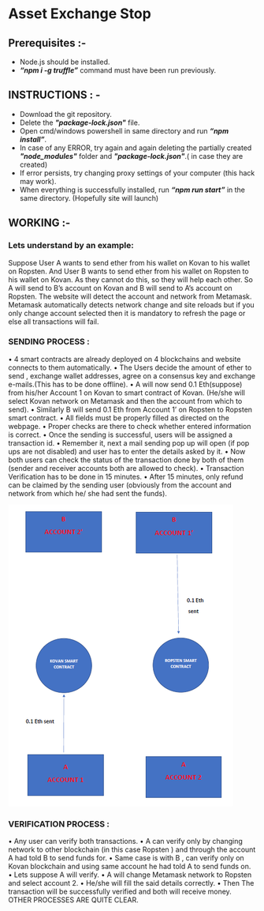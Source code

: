 # Asset Exchange Stop

## Prerequisites :-
- Node.js should be installed.
- ***“npm i -g truffle”*** command must have been run previously.

## INSTRUCTIONS : -
- Download the git repository.
- Delete the ***"package-lock.json"*** file.
- Open cmd/windows powershell in same directory and run ***“npm install”***.
- In case of any ERROR, try again and again deleting the partially created ***"node_modules"*** folder and ***"package-lock.json"***.( in case they are created)
- If error persists, try changing proxy settings of your computer (this hack may work).
- When everything is successfully installed, run ***“npm run start”*** in the same directory.
(Hopefully site will launch)

## WORKING :-
### Lets understand by an example:
Suppose User A wants to send ether from his wallet on Kovan to his wallet on Ropsten.
And User B wants to send ether from his wallet on Ropsten to his wallet on Kovan.
As they cannot do this, so they will help each other.
So A will send to B’s account on Kovan and B will send to A’s account on Ropsten.
The website will detect the account and network from Metamask.
Metamask automatically detects network change and site reloads but if you only change account selected then it is mandatory to refresh the page or else all transactions will fail.

### SENDING PROCESS :
• 4 smart contracts are already deployed on 4 blockchains and website connects to them automatically.
• The Users decide the amount of ether to send , exchange wallet addresses, agree on a consensus key and exchange e-mails.(This has to be done offline).
• A will now send 0.1 Eth(suppose) from his/her Account 1 on Kovan to smart contract of Kovan. (He/she will select Kovan network on Metamask and then the account from which to send).
• Similarly B will send 0.1 Eth from Account 1’ on Ropsten to Ropsten smart contract.
• All fields must be properly filled as directed on the webpage.
• Proper checks are there to check whether entered information is correct.
• Once the sending is successful, users will be assigned a transaction id.
• Remember it, next a mail sending pop up will open (if pop ups are not disabled) and user has to enter the details asked by it.
• Now both users can check the status of the transaction done by both of them (sender and receiver accounts both are allowed to check).
• Transaction Verification has to be done in 15 minutes.
• After 15 minutes, only refund can be claimed by the sending user (obviously from the account and network from which he/ she had sent the funds).

![](https://github.com/ankitgoyal0301/AssetExchangeStop/blob/master/example.PNG)

### VERIFICATION PROCESS :
• Any user can verify both transactions.
• A can verify only by changing network to other blockchain (in this case Ropsten ) and through the account A had told B to send funds for.
• Same case is with B , can verify only on Kovan blockchain and using same account he had told A to send funds on.
• Lets suppose A will verify.
• A will change Metamask network to Ropsten and select account 2.
• He/she will fill the said details correctly.
• Then The transaction will be successfully verified and both will receive money.
OTHER PROCESSES ARE QUITE CLEAR.
